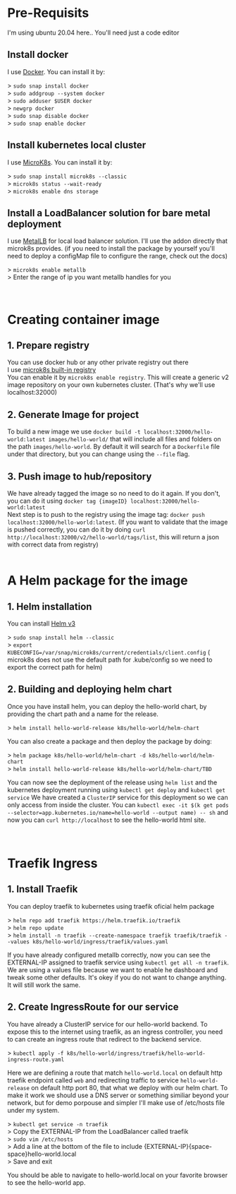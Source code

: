 
# Pre-Requisits
 I'm using ubuntu 20.04 here.. You'll need just a code editor
 
## Install docker
I use [Docker](https://docs.docker.com). You can install it by:
    <dl>
		<dt>> `sudo snap install docker`</dt>
		<dt>> `sudo addgroup --system docker`</dt>
		<dt>> `sudo adduser $USER docker`</dt>
		<dt>> `newgrp docker`</dt>
		<dt>> `sudo snap disable docker`</dt>
		<dt>> `sudo snap enable docker`</dt>
    <dl>

## Install kubernetes local cluster
I use [MicroK8s](https://microk8s.io). You can install it by:
    <dl>
     <dt>> `sudo snap install microk8s --classic`</dt>
     <dt>> `microk8s status --wait-ready`</dt>
     <dt>> `microk8s enable dns storage`</dt>
     <dl>
   
## Install a LoadBalancer solution for bare metal deployment
I use [MetalLB](https://metallb.org/) for local load balancer solution. I'll use the addon directly that microk8s provides. (if you need to install the package by yourself you'll need to deploy a configMap file to configure the range, check out the docs)
    <dl>
     <dt>> `microk8s enable metallb`</dt>
     <dt>> Enter the range of ip you want metallb handles for you </dt>
    <dl>
</br>

# Creating container image
## 1. Prepare registry
   You can use docker hub or any other private registry out there   
   I use [microk8s built-in registry](https://microk8s.io/docs/registry-built-in)  
   You can enable it by `microk8s enable registry`. This will create a generic v2 image repository on your own kubernetes cluster. (That's why we'll use localhost:32000)
## 2. Generate Image for project
   To build a new image we use `docker build -t localhost:32000/hello-world:latest images/hello-world/` that will include all files and folders on the path `images/hello-world`. By default it will search for a `Dockerfile` file under that directory, but you can change using the `--file` flag.
## 3. Push image to hub/repository
   We have already tagged the image so no need to do it again. If you don't, you can do it using `docker tag {imageID} localhost:32000/hello-world:latest`<br>
   Next step is to push to the registry using the image tag: `docker push localhost:32000/hello-world:latest`. (If you want to validate that the image is pushed correctly, you can do it by doing `curl http://localhost:32000/v2/hello-world/tags/list`, this will return a json with correct data from registry)
</br>
</br>

# A Helm package for the image
## 1. Helm installation
   You can install [Helm v3](https://v3.helm.sh/docs/intro/install/)
    <dl>
      <dt>> `sudo snap install helm --classic`</dt>
      <dt>> `export KUBECONFIG=/var/snap/microk8s/current/credentials/client.config` ( microk8s does not use the default path for .kube/config so we need to export the correct path for helm)</dt>
    </dl>

## 2. Building and deploying helm chart
   Once you have install helm, you can deploy the hello-world chart, by providing the chart path and a name for the release.
    <dl>
      <dt>> `helm install hello-world-release k8s/hello-world/helm-chart`</dt>
    </dl>
   You can also create a package and then deploy the package by doing:
    <dl>
      <dt>> `helm package k8s/hello-world/helm-chart -d k8s/hello-world/helm-chart`</dt>
      <dt>> `helm install hello-world-release k8s/hello-world/helm-chart/TBD`</dt>
    </dl>
   You can now see the deployment of the release using `helm list` and the kubernetes deployment running using `kubectl get deploy` and `kubectl get service`
   We have created a `ClusterIP` service for this deployment so we can only access from inside the cluster. You can `kubectl exec -it $(k get pods --selector=app.kubernetes.io/name=hello-world --output name) -- sh` and now you can `curl http://localhost` to see the hello-world html site.  
</br>
</br>

# Traefik Ingress
## 1. Install Traefik
   You can deploy traefik to kubernetes using traefik oficial helm package
    <dl>
      <dt>> `helm repo add traefik https://helm.traefik.io/traefik`</dt>
      <dt>> `helm repo update`</dt>
      <dt>> `helm install -n traefik --create-namespace traefik traefik/traefik --values k8s/hello-world/ingress/traefik/values.yaml` </dt>
    </dl>
   If you have already configured metallb correctly, now you can see the EXTERNAL-IP assigned to traefik service using `kubectl get all -n traefik`.
   We are using a values file because we want to enable he dashboard and tweak some other defaults. It's okey if you do not want to change anything. It will still work the same. 
   
## 2. Create IngressRoute for our service
   You have already a ClusterIP service for our hello-world backend. To expose this to the internet using traefik, as an ingress controller, you need to can create an ingress route that redirect to the backend service. 
      <dl>
        <dt>> `kubectl apply -f k8s/hello-world/ingress/traefik/hello-world-ingress-route.yaml`</dt>
    </dl>
   Here we are defining a route that match `hello-world.local` on default http traefik endpoint called `web` and redirecting traffic to service `hello-world-release` on default http port 80, that what we deploy with our helm chart.
   To make it work we should use a DNS server or something similiar beyond your network, but for demo porpouse and simpler I'll make use of /etc/hosts file under my system.
       <dl>
         <dt>> `kubectl get service -n traefik`</dt>
         <dt>> Copy the EXTERNAL-IP from the LoadBalancer called traefik</dt>
         <dt>> `sudo vim /etc/hosts`</dt>
         <dt>> Add a line at the bottom of the file to include {EXTERNAL-IP}{space-space}hello-world.local</dt>
         <dt>> Save and exit</dt>
    </dl>
   You should be able to navigate to hello-world.local on your favorite browser to see the hello-world app.


